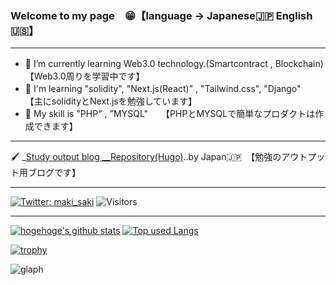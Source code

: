 ### Welcome to my page　😁【language -> Japanese🇯🇵  English🇺🇸】
***
- 🌱 I’m currently learning Web3.0 technology.(Smartcontract , Blockchain)　　【Web3.0周りを学習中です】
- 🌵 I'm learning "solidity", "Next.js(React)" , "Tailwind.css", "Django"　　【主にsolidityとNext.jsを勉強しています】
- 🥦 My skill is "PHP" , "MYSQL"　　【PHPとMYSQLで簡単なプロダクトは作成できます】
***

🖌  _[Study output blog __Repository(Hugo)](https://github.com/daideguchi/tec_studies_blog)..by Japan🇯🇵　【勉強のアウトプット用ブログです】

***

[![Twitter: maki_saki](https://img.shields.io/twitter/follow/dai_fukuoka?style=social)](https://twitter.com/dai_fukuoka)
![Visitors](https://visitor-badge.glitch.me/badge?page_id=daideguchi&left_color=gray&right_color=blue)
 
***

<!-- リポジトリステータス -->
[![hogehoge's github stats](https://github-readme-stats.vercel.app/api?username=daideguchi&hide=contribs&count_private=true&show_icons=true&theme=tokyonight)](https://github.com/daideguchi/)
[![Top used Langs](https://github-readme-stats.vercel.app/api/top-langs/?username=daideguchi&layout=compact&theme=tokyonight)](https://github.com/daideguchi/)

[![trophy](https://github-profile-trophy.vercel.app/?username=daideguchi)](https://github.com/ryo-ma/github-profile-trophy)

![glaph](https://github-profile-summary-cards.vercel.app/api/cards/profile-details?username=daideguchi&theme=dracula)

